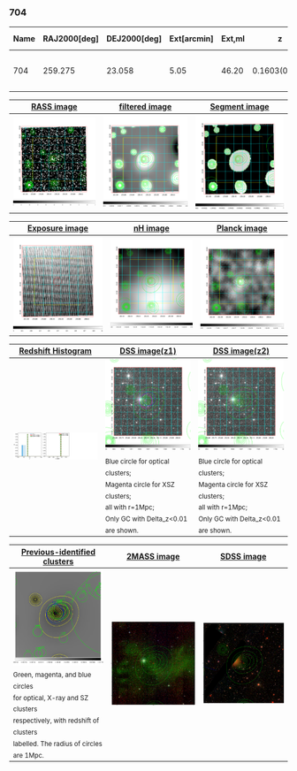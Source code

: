 <div STYLE="page-break-after: always;"></div>

### 704

|Name|RAJ2000[deg]|DEJ2000[deg] |Ext[arcmin]| Ext,ml | z | z_src| C|GC(XSZ,Delta_z<0.01)| GC(OPT,Delta_z<0.01)|GC| R_sig[arcmin] | R500[arcmin] | R500[Mpc]| CRsig[c/s] | CR500[c/s] |L500[1E44 erg/s]|F500[1E-12 erg/s/cm^2]| M500[1E14 Msun]|Tx[keV]|Cnt_sig|Beta|Rc[arcmin]|Comment|Alias|
|---|---|---|---|---|---|------|---|--------|---------|----------|---|---|---|---|---|---|---|---|---|---|---|---|---|---|
|704| 259.275| 23.058| 5.05| 46.20| 0.1603(0.000)| z_xsz| B| PSZ2, Tar| N| C, N, PSZ2, Tar, W| 10.750| 5.539| 0.918| 0.100(0.029)| 0.093(0.026)| 1.214(0.243)| 1.724(0.345)| 2.57(0.25)| 4.04(0.25)| 70.8| 0.794(-0.164+0.141)| 5.647(-1.587+1.275)| -| k521|

|[RASS image](../image/704/704_img.pdf)|[filtered image](../image/704/704_fil.pdf)|[Segment image](../image/704/704_seg.pdf)|
|-------------------|--------------------|-------------------|
| <img src="../image/704/704_img.png" width="300">  | <img src="../image/704/704_fil.png" width="300">   | <img src="../image/704/704_seg.png" width="300">  |

|[Exposure image](../image/704/704_mex.pdf)| [nH image](../image/704/704_nh.pdf)| [Planck image](../image/704/704_p.pdf)|
|-------------------|--------------------|-------------------|
|<img src="../image/704/704_mex.png" width="300">   | <img src="../image/704/704_nh.png" width="300">    | <img src="../image/704/704_p.png" width="300"> |

|[Redshift Histogram](../image/704/704_zg.pdf) | [DSS image(z1)](../image/704/704_dss_z1.pdf)      |  [DSS image(z2)](../image/704/704_dss_z2.pdf)    |
|-------------------|--------------------|-------------------|
|<img src="../image/704/704_zg.png" width="300"> |<img src="../image/704/704_dss_z1.png" width="300"> <sub><br>Blue circle for optical clusters; <br>Magenta circle for XSZ clusters; <br>all with r=1Mpc; <br>Only GC with Delta_z<0.01 are shown. </sub>| <img src="../image/704/704_dss_z2.png" width="300"><sub><br>Blue circle for optical clusters; <br>Magenta circle for XSZ clusters; <br>all with r=1Mpc; <br>Only GC with Delta_z<0.01 are shown. </sub> |

|[Previous-identified clusters](../image/704/704_gc.pdf) | [2MASS image](../image/704/704_2mass.pdf)      |[SDSS image](../image/704/704_sdss.pdf)   |
|-------------------|-------------------|-------------------|
|<img src=../image/704/704_gc.png width="300"> <br><sub>Green, magenta, and blue circles <br>for optical, X-ray and SZ clusters <br>respectively, with redshift of clusters <br>labelled. The radius of circles <br>are 1Mpc.</sub>|<img src="../image/704/704_2mass.png" width="300">  | <img src="../image/704/704_sdss.png" width="300">  |




